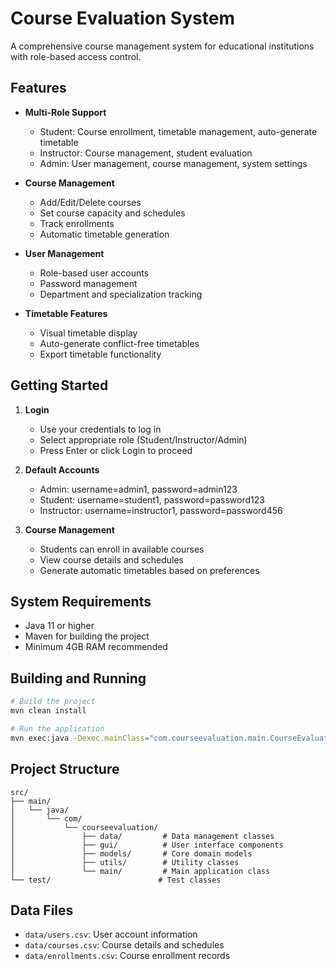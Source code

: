 # Course Evaluation System

A comprehensive course management system for educational institutions with role-based access control.

## Features

- **Multi-Role Support**
  - Student: Course enrollment, timetable management, auto-generate timetable
  - Instructor: Course management, student evaluation
  - Admin: User management, course management, system settings

- **Course Management**
  - Add/Edit/Delete courses
  - Set course capacity and schedules
  - Track enrollments
  - Automatic timetable generation

- **User Management**
  - Role-based user accounts
  - Password management
  - Department and specialization tracking

- **Timetable Features**
  - Visual timetable display
  - Auto-generate conflict-free timetables
  - Export timetable functionality

## Getting Started

1. **Login**
   - Use your credentials to log in
   - Select appropriate role (Student/Instructor/Admin)
   - Press Enter or click Login to proceed

2. **Default Accounts**
   - Admin: username=admin1, password=admin123
   - Student: username=student1, password=password123
   - Instructor: username=instructor1, password=password456

3. **Course Management**
   - Students can enroll in available courses
   - View course details and schedules
   - Generate automatic timetables based on preferences

## System Requirements

- Java 11 or higher
- Maven for building the project
- Minimum 4GB RAM recommended

## Building and Running

```bash
# Build the project
mvn clean install

# Run the application
mvn exec:java -Dexec.mainClass="com.courseevaluation.main.CourseEvaluationSystem"
```

## Project Structure

```
src/
├── main/
│   └── java/
│       └── com/
│           └── courseevaluation/
│               ├── data/         # Data management classes
│               ├── gui/          # User interface components
│               ├── models/       # Core domain models
│               ├── utils/        # Utility classes
│               └── main/         # Main application class
└── test/                        # Test classes
```

## Data Files

- `data/users.csv`: User account information
- `data/courses.csv`: Course details and schedules
- `data/enrollments.csv`: Course enrollment records 